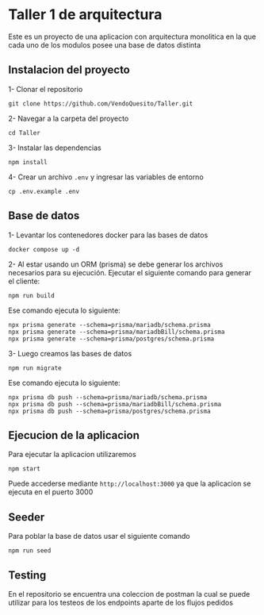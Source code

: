# Taller 1 de arquitectura

Este es un proyecto de una aplicacion con arquitectura monolitica en la que cada uno de los modulos posee una base de datos distinta

## Instalacion del proyecto

1- Clonar el repositorio

```
git clone https://github.com/VendoQuesito/Taller.git
```

2- Navegar a la carpeta del proyecto

```
cd Taller
```

3- Instalar las dependencias

```
npm install
```

4- Crear un archivo `.env` y ingresar las variables de entorno

```
cp .env.example .env
```

## Base de datos

1- Levantar los contenedores docker para las bases de datos

```
docker compose up -d
```

2- Al estar usando un ORM (prisma) se debe generar los archivos necesarios para su ejecución.
Ejecutar el siguiente comando para generar el cliente:

```
npm run build
```

Ese comando ejecuta lo siguiente:

```
npx prisma generate --schema=prisma/mariadb/schema.prisma   
npx prisma generate --schema=prisma/mariadbBill/schema.prisma 
npx prisma generate --schema=prisma/postgres/schema.prisma
```

3- Luego creamos las bases de datos

```
npm run migrate
```

Ese comando ejecuta lo siguiente:

```
npx prisma db push --schema=prisma/mariadb/schema.prisma
npx prisma db push --schema=prisma/mariadbBill/schema.prisma
npx prisma db push --schema=prisma/postgres/schema.prisma
```

## Ejecucion de la aplicacion

Para ejecutar la aplicacion utilizaremos

```
npm start
```

Puede accederse mediante `http://localhost:3000` ya que la aplicacion se ejecuta en el puerto 3000

## Seeder

Para poblar la base de datos usar el siguiente comando

```
npm run seed
```

## Testing

En el repositorio se encuentra una coleccion de postman la cual se puede utilizar para los testeos de los endpoints aparte de los flujos pedidos
